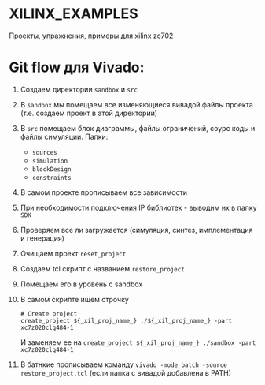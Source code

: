# XILINX_EXAMPLES
Проекты, упражнения, примеры для xilinx zc702

# Git flow для Vivado:

1. Создаем директории ```sandbox``` и ```src```
2. В ```sandbox``` мы помещаем все изменяющиеся вивадой файлы проекта (т.е. создаем проект в этой директории)
3. В ```src``` помещаем блок диаграммы, файлы ограничений, соурс коды и файлы симуляции. Папки:  
    + ```sources```
    + ```simulation```
    + ```blockDesign```
    + ```constraints```
    
4. В самом проекте прописываем все зависимости
5. При необходимости подключения IP библиотек - выводим их в папку ```SDK```
6. Проверяем все ли загружается (симуляция, синтез, имплементация и генерация)
7. Очищаем проект ``` reset_project ```
8. Создаем tcl скрипт с названием ``` restore_project ```
9. Помещаем его в уровень с sandbox
10. В самом скрипте ищем строчку 
    ```
    # Create project
    create_project ${_xil_proj_name_} ./${_xil_proj_name_} -part xc7z020clg484-1
    ```
    И заменяем ее на ```create_project ${_xil_proj_name_} ./sandbox -part xc7z020clg484-1```
11. В батнкие прописываем команду ``` vivado -mode batch -source restore_project.tcl ``` (если папка с вивадой добавлена в PATH)
